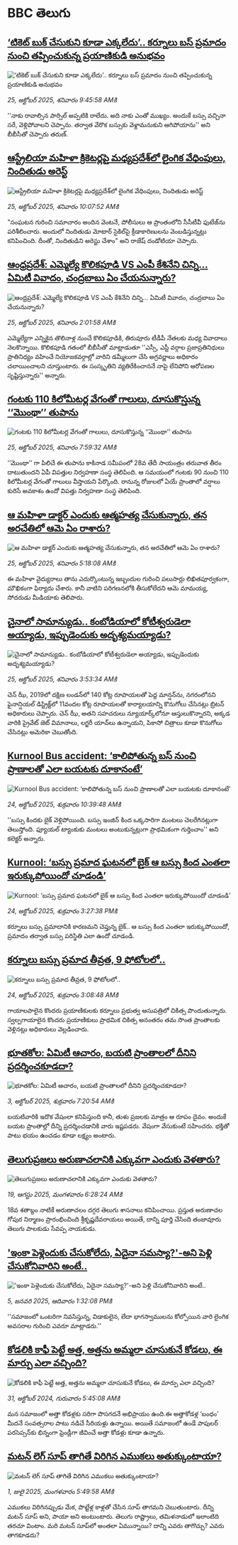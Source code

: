 # BBC తెలుగు## [‘టికెట్ బుక్ చేసుకుని కూడా ఎక్కలేదు’.. కర్నూలు బస్ ప్రమాదం నుంచి తప్పించుకున్న ప్రయాణికుడి అనుభవం](https://www.bbc.com/telugu/articles/c205qxle8pyo?at_medium=RSS&at_campaign=rss?at_campaign=githubrss)![‘టికెట్ బుక్ చేసుకుని కూడా ఎక్కలేదు’.. కర్నూలు బస్ ప్రమాదం నుంచి తప్పించుకున్న ప్రయాణికుడి అనుభవం](https://ichef.bbci.co.uk/ace/ws/240/cpsprodpb/8a9d/live/e46f7890-b186-11f0-9072-b5a32de3c808.jpg)_25, అక్టోబర్ 2025, శనివారం 9:45:58 AMకి_''నాకు రావాల్సిన పార్సిల్ అప్పటికి రాలేదు. అది నాకు ఎంతో ముఖ్యం. అందుకే బస్సు వచ్చినా సరే, వెళ్లిపోవాలని చెప్పాను. తర్వాత వేరొక బస్సుకు వెళ్దామనుకుని ఆగిపోయాను'' అని బీబీసీతో చెప్పారు తరుణ్.## [ఆస్ట్రేలియా మహిళా క్రికెటర్లపై మధ్యప్రదేశ్‌లో లైంగిక వేధింపులు, నిందితుడు అరెస్ట్](https://www.bbc.com/telugu/articles/c7v87rlp4rjo?at_medium=RSS&at_campaign=rss?at_campaign=githubrss)![ఆస్ట్రేలియా మహిళా క్రికెటర్లపై మధ్యప్రదేశ్‌లో లైంగిక వేధింపులు, నిందితుడు అరెస్ట్](https://ichef.bbci.co.uk/ace/ws/240/cpsprodpb/0311/live/23d9fd50-b189-11f0-aa13-0b0479f6f42a.jpg)_25, అక్టోబర్ 2025, శనివారం 10:07:52 AMకి_"సంఘటన గురించి సమాచారం అందిన వెంటనే, పోలీసులు ఆ ప్రాంతంలోని సీసీటీవీ ఫుటేజ్‌ను పరిశీలించారు. అందులో నిందితుడు మోటార్‌ సైకిల్‌పై క్రీడాకారిణులను వెంబడిస్తున్నట్లు కనిపించింది. దీంతో, నిందితుడిని అరెస్టు చేశాం" అని రాజేష్ దండోటియా చెప్పారు.## [ఆంధ్రప్రదేశ్: ఎమ్మెల్యే కొలికపూడి VS ఎంపీ కేశినేని చిన్ని... ఏమిటీ వివాదం, చంద్రబాబు ఏం చేయనున్నారు? ](https://www.bbc.com/telugu/articles/c9d6jzjq3d7o?at_medium=RSS&at_campaign=rss?at_campaign=githubrss)![ఆంధ్రప్రదేశ్: ఎమ్మెల్యే కొలికపూడి VS ఎంపీ కేశినేని చిన్ని... ఏమిటీ వివాదం, చంద్రబాబు ఏం చేయనున్నారు? ](https://ichef.bbci.co.uk/ace/ws/240/cpsprodpb/2bf0/live/858b72d0-b13f-11f0-b2a1-6f537f66f9aa.jpg)_25, అక్టోబర్ 2025, శనివారం 2:01:58 AMకి_ఎమ్మెల్యేగా ఎన్నికైన తొలినాళ్ల నుంచే కొలికపూడికి, తిరువూరు టీడీపీ నేతలకు మధ్య వివాదాలు నెలకొన్నాయి.  కొలికపూడి  గతంలో బీబీసీతో  మాట్లాడుతూ ''ఎస్సీ, ఎస్టీ వర్గాల ప్రజాప్రతినిధులు ప్రాతినిధ్యం వహించే నియోజకవర్గాల్లో వారిని  డమ్మీలుగా చేసి అగ్రవర్ణాలు అధికారం చలాయించాలని చూస్తుంటారు. ఈ సంస్కృతిని వ్యతిరేకించాననే నాపై లేనిపోని ఆరోపణల సృష్టిస్తున్నారు'' అన్నారు.## [గంటకు 110 కిలోమీటర్ల వేగంతో గాలులు, దూసుకొస్తున్న ‘‘మొంథా’’ తుపాను](https://www.bbc.com/telugu/articles/cx27rvlvzk0o?at_medium=RSS&at_campaign=rss?at_campaign=githubrss)![గంటకు 110 కిలోమీటర్ల వేగంతో గాలులు, దూసుకొస్తున్న ‘‘మొంథా’’ తుపాను](https://ichef.bbci.co.uk/ace/ws/240/cpsprodpb/6dfd/live/9c883eb0-b175-11f0-9a2c-896c3b84a8ef.jpg)_25, అక్టోబర్ 2025, శనివారం 7:59:32 AMకి_‘‘మొంథా’’ గా పిలిచే ఈ తుపాను కాకినాడ సమీపంలో 28వ తేదీ సాయంత్రం తరువాత తీరం దాటుతుందని ఏపీ విపత్తుల నిర్వహణా సంస్థ తెలిపింది. ఆ సమయంలో గంటకు 90 నుంచి 110 కిలోమీటర్ల వేగంతో గాలులు వీస్తాయని పేర్కొంది. రానున్న రోజులలో ఏయే ప్రాంతాలో వర్షాలు కురిసే అవకాశం ఉందో విపత్తు నిర్వహణా సంస్థ తెలిపింది.## [ఆ మహిళా డాక్టర్ ఎందుకు ఆత్మహత్య చేసుకున్నారు, తన అరచేతిలో ఆమె ఏం రాశారు? ](https://www.bbc.com/telugu/articles/c1m3gn9dl13o?at_medium=RSS&at_campaign=rss?at_campaign=githubrss)![ఆ మహిళా డాక్టర్ ఎందుకు ఆత్మహత్య చేసుకున్నారు, తన అరచేతిలో ఆమె ఏం రాశారు? ](https://ichef.bbci.co.uk/ace/ws/240/cpsprodpb/81ea/live/c982d810-b154-11f0-a47b-3971bcd1d0e8.jpg)_25, అక్టోబర్ 2025, శనివారం 5:18:08 AMకి_ఈ మహిళా వైద్యురాలు తాను ఎదుర్కొంటున్న ఇబ్బందుల గురించి పలుసార్లు  లిఖితపూర్వకంగా, మౌఖికంగా ఫిర్యాదు చేశారు. కానీ వాటిని పరిగణనలోకి తీసుకోలేదని ఆమె మామయ్య, సోదరుడు మీడియాకు తెలిపారు.## [చైనాలో సామాన్యుడు.. కంబోడియాలో కోటీశ్వరుడెలా అయ్యాడు, ఇప్పుడెందుకు అదృశ్యమయ్యాడు?](https://www.bbc.com/telugu/articles/cn7ex4m34kno?at_medium=RSS&at_campaign=rss?at_campaign=githubrss)![చైనాలో సామాన్యుడు.. కంబోడియాలో కోటీశ్వరుడెలా అయ్యాడు, ఇప్పుడెందుకు అదృశ్యమయ్యాడు?](https://ichef.bbci.co.uk/ace/ws/240/cpsprodpb/5937/live/7a4aa830-b0ce-11f0-aa13-0b0479f6f42a.jpg)_25, అక్టోబర్ 2025, శనివారం 3:53:34 AMకి_చెన్ ఝీ, 2019లో దక్షిణ లండన్‌లో 140 కోట్ల రూపాయలతో పెద్ద మాన్షన్‌ను, నగరంలోనని ఫైనాన్షియల్ డిస్ట్రిక్ట్‌లో 11వందల కోట్ల రూపాయలతో కార్యాలయాన్ని కొనుగోలు చేసినట్లు బ్రిటన్ అధికారులు చెప్పారు. చెన్ ఝీ, అతని సహచరులు న్యూయార్క్‌లోనూ ఆస్తులుకొన్నారని, అక్కడ వారికి ప్రైవేట్ జెట్ విమానాలు, లగ్జరీ యాచ్‌లు ఉన్నాయని, పికాసో చిత్రాలు కూడా కొనుగోలు చేసినట్లు అమెరికా చెబుతోంది.## [Kurnool Bus accident: ‘కాలిపోతున్న బస్ నుంచి ప్రాణాలతో ఎలా బయటకు దూకానంటే’](https://www.bbc.com/telugu/articles/cql96xdxk6qo?at_medium=RSS&at_campaign=rss?at_campaign=githubrss)![Kurnool Bus accident: ‘కాలిపోతున్న బస్ నుంచి ప్రాణాలతో ఎలా బయటకు దూకానంటే’](https://ichef.bbci.co.uk/ace/ws/240/cpsprodpb/5ba9/live/e6ad0c90-b0c2-11f0-aa13-0b0479f6f42a.png)_24, అక్టోబర్ 2025, శుక్రవారం 10:39:48 AMకి_''బస్సు కిందకు బైక్ వెళ్లిపోయింది. బస్సు ఇంజిన్ కింద ఒక్కసారిగా మంటలు చెలరేగినట్లుగా తెలుస్తోంది. ఫ్యూయల్ ట్యాంకుకు మంటలు అంటుకున్నట్లుగా ప్రాథమికంగా గుర్తించాం'' అని కలెక్టర్ అన్నారు.## [Kurnool: ‘బస్సు ప్రమాద ఘటనలో బైక్ ఆ బస్సు కింద ఎంతలా ఇరుక్కుపోయిందో చూడండి’](https://www.bbc.com/telugu/articles/cm2le59097ro?at_medium=RSS&at_campaign=rss?at_campaign=githubrss)![Kurnool: ‘బస్సు ప్రమాద ఘటనలో బైక్ ఆ బస్సు కింద ఎంతలా ఇరుక్కుపోయిందో చూడండి’](https://ichef.bbci.co.uk/ace/ws/240/cpsprodpb/7a3e/live/4e4de1b0-b0ed-11f0-aa13-0b0479f6f42a.jpg)_24, అక్టోబర్ 2025, శుక్రవారం 3:27:38 PMకి_కర్నూలు బస్సు ప్రమాదానికి కారణమని చెప్తున్న బైక్.. ఆ బస్సు కింద ఎంతలా ఇరుక్కుపోయిందో, ప్రమాదం తర్వాత బస్సు పరిస్థితి ఎలా ఉందో చూడండి.## [కర్నూలు బస్సు ప్రమాద తీవ్రత, 9 ఫోటోలలో..](https://www.bbc.com/telugu/articles/c5y06k323g7o?at_medium=RSS&at_campaign=rss?at_campaign=githubrss)![కర్నూలు బస్సు ప్రమాద తీవ్రత, 9 ఫోటోలలో..](https://ichef.bbci.co.uk/ace/ws/240/cpsprodpb/5109/live/f02edca0-b084-11f0-9055-65ae99a3d66e.jpg)_24, అక్టోబర్ 2025, శుక్రవారం 3:08:48 AMకి_గాయాలపాలైన కొందరు ప్రయాణికులకు కర్నూలు ప్రభుత్వ ఆసుపత్రిలో చికిత్స పొందుతున్నారు. స్వల్పగాయాలైన కొందరు ప్రయాణికులు ప్రాథమిక చికిత్స అనంతరం తమ సొంత ప్రాంతాలకు వెళ్లినట్లు అధికారులు వెల్లడించారు.## [భూతకోల: ఏమిటీ ఆచారం, బయటి ప్రాంతాలలో దీనిని ప్రదర్శించకూడదా?](https://www.bbc.com/telugu/articles/cr5qjnvzg7no?at_medium=RSS&at_campaign=rss?at_campaign=githubrss)![భూతకోల: ఏమిటీ ఆచారం, బయటి ప్రాంతాలలో దీనిని ప్రదర్శించకూడదా?](https://ichef.bbci.co.uk/ace/ws/240/cpsprodpb/c56a/live/c8838e90-9f8f-11f0-b741-177e3e2c2fc7.jpg)_3, అక్టోబర్ 2025, శుక్రవారం 7:20:54 AMకి_బయటివారికి ఇదొక వేషంలా కనిపిస్తుంది కానీ, తుళు ప్రజలకు మాత్రం ఆ రూపం దైవం. అందుకే బయట ప్రాంతాల్లో దీన్ని ప్రదర్శించడానికి వారు ఇష్టపడరు. వేషంగా వేసుకుంటే సహించరు. భక్తితో పాటు భయం ఉంచడం కూడా లక్ష్యం అంటారు.## [తెలుగుప్రజలు అరుణాచలానికి ఎక్కువగా ఎందుకు వెళతారు?](https://www.bbc.com/telugu/articles/c8jp32zrzxpo?at_medium=RSS&at_campaign=rss?at_campaign=githubrss)![తెలుగుప్రజలు అరుణాచలానికి ఎక్కువగా ఎందుకు వెళతారు?](https://ichef.bbci.co.uk/ace/ws/240/cpsprodpb/cf2d/live/01932bf0-7d85-11f0-98a0-956f61945264.jpg)_19, ఆగస్టు 2025, మంగళవారం 6:28:24 AMకి_18వ శతాబ్దం నాటికే అరుణాచలం దగ్గర తెలుగు శాసనాలు కనిపించాయి. ప్రస్తుత అరుణాచల గోపుర నిర్మాణం ప్రారంభించింది శ్రీకృష్ణదేవరాయలు అయితే, దాన్ని పూర్తి చేసింది తంజావూరు తెలుగు పాలకుడు సేవప్ప నాయకుడు.## ['ఇంకా పెళ్లెందుకు చేసుకోలేదు, ఏదైనా సమస్యా?'-అని పెళ్లి చేసుకోనివారిని అంటే..](https://www.bbc.com/telugu/articles/cgq1w3lz7yyo?at_medium=RSS&at_campaign=rss?at_campaign=githubrss)!['ఇంకా పెళ్లెందుకు చేసుకోలేదు, ఏదైనా సమస్యా?'-అని పెళ్లి చేసుకోనివారిని అంటే..](https://ichef.bbci.co.uk/ace/ws/240/cpsprodpb/f6de/live/72c94a60-cb3e-11ef-87df-d575b9a434a4.jpg)_5, జనవరి 2025, ఆదివారం 1:32:08 PMకి_''సమాజంలో ఒంటరిగా నివసిస్తున్న, విడాకులైన, లేదా భాగస్వాములను కోల్పోయిన వారి లైంగిక అవసరాల గురించి ఎవరూ మాట్లాడరు.''## [కోడలికి కాఫీ పెట్టే అత్త, అత్తను అమ్మలా చూసుకునే కోడలు, ఈ మార్పు ఎలా వచ్చింది?](https://www.bbc.com/telugu/articles/c1l41zl8el2o?at_medium=RSS&at_campaign=rss?at_campaign=githubrss)![కోడలికి కాఫీ పెట్టే అత్త, అత్తను అమ్మలా చూసుకునే కోడలు, ఈ మార్పు ఎలా వచ్చింది?](https://ichef.bbci.co.uk/ace/ws/240/cpsprodpb/2b61/live/9176a6d0-8b0e-11ef-a81b-b1eda9741da3.jpg)_31, అక్టోబర్ 2024, గురువారం 5:45:08 AMకి_మన సమాజంలో అత్తా కోడళ్లకు సరిగా పొసగదనే అభిప్రాయం ఉంది.ఈ అత్తాకోడళ్ల ‘బంధం’ మీదనే సంవత్సరాల పాటు నడిచే సీరియళ్లు ఉన్నాయి. అయితే సమాజంలో ఉండే పాపులర్ పరసెప్సన్‌కు భిన్నంగా ఫ్రెండ్లీగా జీవించే అత్తా కోడళ్లు కూడా ఉన్నారు.## [మటన్ లెగ్ సూప్ తాగితే విరిగిన ఎముకలు అతుక్కుంటాయా?](https://www.bbc.com/telugu/articles/c0l4g92j8kzo?at_medium=RSS&at_campaign=rss?at_campaign=githubrss)![మటన్ లెగ్ సూప్ తాగితే విరిగిన ఎముకలు అతుక్కుంటాయా?](https://ichef.bbci.co.uk/ace/ws/240/cpsprodpb/b31e/live/cce532c0-6d41-11f0-9462-bb509dc78127.jpg)_1, జులై 2025, మంగళవారం 5:49:58 AMకి_ఎముకలు విరిగినప్పుడు మేక, పొట్టేళ్ల కాళ్లతో చేసిన సూప్ తాగమని చెబుతుంటారు. దీన్ని మటన్ సూప్ అని, పాయా అని అంటుంటారు. తెలుగు రాష్ట్రాలు, తమిళనాడులో ఇలాంటిది తరచూ వింటాం. మరి మటన్ సూప్‌లో అంతలా ఏమున్నాయి? దాన్ని ఎవరు తాగొచ్చు? ఎవరు తాగకూడదు?